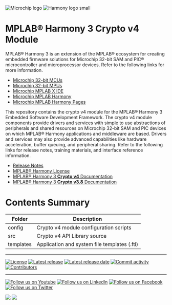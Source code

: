 ![Microchip logo](https://raw.githubusercontent.com/wiki/Microchip-MPLAB-Harmony/Microchip-MPLAB-Harmony.github.io/images/microchip_logo.png)
![Harmony logo small](https://raw.githubusercontent.com/wiki/Microchip-MPLAB-Harmony/Microchip-MPLAB-Harmony.github.io/images/microchip_mplab_harmony_logo_small.png)

# MPLAB® Harmony 3 Crypto v4 Module

MPLAB® Harmony 3 is an extension of the MPLAB® ecosystem for creating
embedded firmware solutions for Microchip 32-bit SAM and PIC® microcontroller
and microprocessor devices. Refer to the following links for more information.

- [Microchip 32-bit MCUs](https://www.microchip.com/design-centers/32-bit)
- [Microchip 32-bit MPUs](https://www.microchip.com/design-centers/32-bit-mpus)
- [Microchip MPLAB X IDE](https://www.microchip.com/mplab/mplab-x-ide)
- [Microchip MPLAB Harmony](https://www.microchip.com/mplab/mplab-harmony)
- [Microchip MPLAB Harmony Pages](https://microchip-mplab-harmony.github.io/)

This repository contains the crypto v4 module for the MPLAB® Harmony 3 Embedded
Software Development Framework. The crypto v4 module components provide drivers
and services with simple to use abstractions of peripherals and shared
resources on Microchip 32-bit SAM and PIC devices on which MPLAB® Harmony
applications and middleware are based. Drivers and services may also provide
advanced capabilities like hardware acceleration, buffer queuing, and peripheral sharing. 
Refer to the following links for release notes, training materials, and interface
reference information.

- [Release Notes](./release_notes.md)
- [MPLAB® Harmony License](mplab_harmony_license.md)
- [MPLAB® Harmony 3 **Crypto v4** Documentation](https://onlinedocs.microchip.com/v2/keyword-lookup?keyword=MH3_cryptov4.x&redirect=true)
- [MPLAB® Harmony 3 **Crypto v3.8** Documentation](https://onlinedocs.microchip.com/v2/keyword-lookup?keyword=MH3_crypto3.8&redirect=true)

# Contents Summary

| Folder    | Description                                                |
|-----------|----------------------------------------------------------  |
| config    | Crypto v4 module configuration scripts                     |
| src       | Crypto v4 API Library source                               |
| templates | Application and system file templates (.ftl)               |

____

[![License](https://img.shields.io/badge/license-Harmony%20license-orange.svg)](https://github.com/Microchip-MPLAB-Harmony/crypto/blob/master/mplab_harmony_license.md)
[![Latest release](https://img.shields.io/github/release/Microchip-MPLAB-Harmony/crypto.svg)](https://github.com/Microchip-MPLAB-Harmony/crypto/releases/latest)
[![Latest release date](https://img.shields.io/github/release-date/Microchip-MPLAB-Harmony/crypto.svg)](https://github.com/Microchip-MPLAB-Harmony/crypto/releases/latest)
[![Commit activity](https://img.shields.io/github/commit-activity/y/Microchip-MPLAB-Harmony/crypto.svg)](https://github.com/Microchip-MPLAB-Harmony/crypto/graphs/commit-activity)
[![Contributors](https://img.shields.io/github/contributors-anon/Microchip-MPLAB-Harmony/crypto.svg)]()

____

[![Follow us on Youtube](https://img.shields.io/badge/Youtube-Follow%20us%20on%20Youtube-red.svg)](https://www.youtube.com/user/MicrochipTechnology)
[![Follow us on LinkedIn](https://img.shields.io/badge/LinkedIn-Follow%20us%20on%20LinkedIn-blue.svg)](https://www.linkedin.com/company/microchip-technology)
[![Follow us on Facebook](https://img.shields.io/badge/Facebook-Follow%20us%20on%20Facebook-blue.svg)](https://www.facebook.com/microchiptechnology/)
[![Follow us on Twitter](https://img.shields.io/twitter/follow/MicrochipTech.svg?style=social)](https://twitter.com/MicrochipTech)

[![](https://img.shields.io/github/stars/Microchip-MPLAB-Harmony/crypto.svg?style=social)]()
[![](https://img.shields.io/github/watchers/Microchip-MPLAB-Harmony/crypto.svg?style=social)]()
